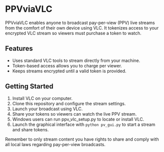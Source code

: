 # PPVviaVLC

PPVviaVLC enables anyone to broadcast pay-per-view (PPV) live streams from the comfort of their own device using VLC. It tokenizes access to your encrypted VLC stream so viewers must purchase a token to watch.

## Features
- Uses standard VLC tools to stream directly from your machine.
- Token-based access allows you to charge per viewer.
- Keeps streams encrypted until a valid token is provided.

## Getting Started
1. Install VLC on your computer.
2. Clone this repository and configure the stream settings.
3. Launch your broadcast using VLC.
4. Share your tokens so viewers can watch the live PPV stream.
5. Windows users can run ppv_vlc_setup.py to locate or install VLC.
6. Launch the graphical interface with `python pv_gui.py` to start a stream and share tokens.

Remember to only stream content you have rights to share and comply with all local laws regarding pay-per-view broadcasts.
